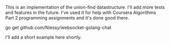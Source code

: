 This is an implementation of the union-find datastructure. I'll add more tests and features in the future.
I've used it for help with Coursera Algorithms Part 2 programming assignments and it's done good there.

  go get github.com/Niessy/websocket-golang-chat

I'll add a short example here shortly.